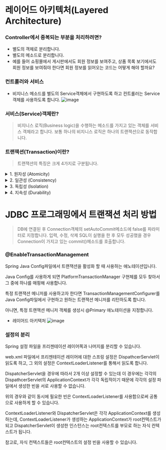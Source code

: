 레이어드 아키텍처(Layered Architecture)
==
### Controller에서 중복되는 부분을 처리하려면?

- 별도의 객체로 분리합니다.
- 별도의 메소드로 분리합니다.
- 예를 들어 쇼핑몰에서 게시판에서도 회원 정보를 보여주고, 상품 목록 보기에서도 회원 정보를 보여줘야 한다면 회원 정보를 읽어오는 코드는 어떻게 해야 할까요?

### 컨트롤러와 서비스
- 비지니스 메소드를 별도의 Service객체에서 구현하도록 하고 컨트롤러는 Service객체를 사용하도록 합니다.
![image](https://cphinf.pstatic.net/mooc/20180219_85/1519008848012uvMNx_PNG/1.png)

### 서비스(Service)객체란?

> 비지니스 로직(Business logic)을 수행하는 메소드를 가지고 있는 객체를 서비스 객체라고 합니다. 보통 하나의 비지니스 로직은 하나의 트랜잭션으로 동작합니다.

### 트랜잭션(Transaction)이란?

> 트랜잭션의 특징은 크게 4가지로 구분됩니다.
<details>
<summary>1. 원자성 (Atomicity)</summary>
<div markdown="1">       

### 원자성 (Atomicity)

예를 들어 "출금"이라는 기능의 흐름이 다음과 같다고 생각해봅시다.

1. 잔액이 얼마인지 조회한다.
2. 출금하려는 금액이 잔액보다 작은지 검사한다.
3. 출금하려는 금액이 잔액보다 작다면 (잔액 - 출금액)으로 수정한다.
4. 언제, 어디서 출금했는지 정보를 기록한다.
5. 사용자에게 출금한다.
> 위의 작업이 4번에서 오류가 발생했다면 어떻게 될까요?

4번에서 오류가 발생했다면, 앞의 작업을 모두 원래대로 복원을 시켜야 합니다. 이를 rollback이라고 합니다.
5번까지 모두 성공했을 때만 정보를 모두 반영해야 합니다. 이를 commit 한다고 합니다.

이렇게 rollback 하거나 commit을 하게 되면 하나의 트랜잭션 처리가 완료됩니다.
#
  
</div>
</details>

<details>
<summary>2. 일관성 (Consistency)</summary>
<div markdown="1">       

### 일관성 (Consistency)

일관성은 트랜잭션의 작업 처리 결과가 항상 일관성이 있어야 한다는 것입니다.

트랜잭션이 진행되는 동안에 데이터가 변경되더라도 업데이트된 데이터로 트랜잭션이 진행되는 것이 아니라, 처음에 트랜잭션을 진행하기 위해 참조한 데이터로 진행됩니다.

이렇게 함으로써 각 사용자는 일관성 있는 데이터를 볼 수 있는 것입니다.
#

</div>
</details>

<details>
<summary>3. 독립성 (Isolation)</summary>
<div markdown="1">       

### 독립성 (Isolation)

독립성은 둘 이상의 트랜잭션이 동시에 병행 실행되고 있을 경우에 어느 하나의 트랜잭션이라도 다른 트랜잭션의 연산을 끼어들 수 없습니다.

하나의 특정 트랜잭션이 완료될 때까지, 다른 트랜잭션이 특정 트랜잭션의 결과를 참조할 수 없습니다.
#

</div>
</details>

<details>
<summary>4. 지속성 (Durability)</summary>
<div markdown="1">       

### 지속성 (Durability)
지속성은 트랜잭션이 성공적으로 완료됬을 경우, 결과는 영구적으로 반영되어야 한다는 점입니다.
#
  
</div>
</details>

JDBC 프로그래밍에서 트랜잭션 처리 방법
==
> DB에 연결된 후 Connection객체의 setAutoCommit메소드에 false를 파라미터로 지정합니다.
> 입력, 수정, 삭제 SQL이 실행을 한 후 모두 성공했을 경우 Connection이 가지고 있는 commit()메소드를 호출합니다.


### @EnableTransactionManagement

Spring Java Config파일에서 트랜잭션을 활성화 할 때 사용하는 애노테이션입니다.

Java Config를 사용하게 되면 PlatformTransactionManager 구현체를 모두 찾아서 그 중에 하나를 매핑해 사용합니다.

특정 트랜잭션 메니저를 사용하고자 한다면 TransactionManagementConfigurer를 Java Config파일에서 구현하고 원하는 트랜잭션 메니저를 리턴하도록 합니다.

아니면, 특정 트랜잭션 메니저 객체를 생성시 @Primary 애노테이션을 지정합니다.
- 레이어드 아키택처
![image](https://user-images.githubusercontent.com/22065527/119330493-393de600-bcc1-11eb-86fb-66abfa0674dd.png)



### 설정의 분리

Spring 설정 파일을 프리젠테이션 레이어쪽과 나머지를 분리할 수 있습니다.

web.xml 파일에서 프리젠테이션 레이어에 대한 스프링 설정은 DispathcerServlet이 읽도록 하고, 그 외의 설정은 ContextLoaderListener를 통해서 읽도록 합니다.

DispatcherServlet을 경우에 따라서 2개 이상 설정할 수 있는데 이 경우에는 각각의 DispathcerServlet의 ApplicationContext가 각각 독립적이기 때문에 각각의 설정 파일에서 생성한 빈을 서로 사용할 수 없습니다.

위의 경우와 같이 동시에 필요한 빈은 ContextLoaderListener를 사용함으로써 공통으로 사용하게 할 수 있습니다.

ContextLoaderListener와 DispatcherServlet은 각각 ApplicationContext를 생성하는데, ContextLoaderListener가 생성하는 ApplicationContext가 root컨텍스트가 되고 DispatcherServlet이 생성한 인스턴스는 root컨텍스트를 부모로 하는 자식 컨텍스트가 됩니다.

참고로, 자식 컨텍스트들은 root컨텍스트의 설정 빈을 사용할 수 있습니다.


